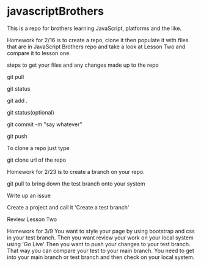 # javascriptBrothers
This is a repo for brothers learning JavaScript, platforms and the like.

Homework for 2/16 is to create a repo, clone it then populate it with files that are in JavaScript Brothers repo and take a look at Lesson Two and compare it to lesson one.

steps to get your files and any changes made up to the repo

git pull

git status

git add .

git status(optional)

git commit -m "say whatever"

git push

To clone a repo just type

git clone url of the repo

Homework for 2/23 is to create a branch on your repo.

git pull to bring down the test branch onto your system

Write up an issue

Create a project and call it 'Create a test branch'

Review Lesson Two

Homework for 3/9
You want to style your page by using bootstrap and css in your test branch.
Then you want review your work on your local system using 'Go Live'
Then you want to push your changes to your test branch.
That way you can compare your test to your main branch.
You need to get into your main branch or test branch and then check on your local system.


